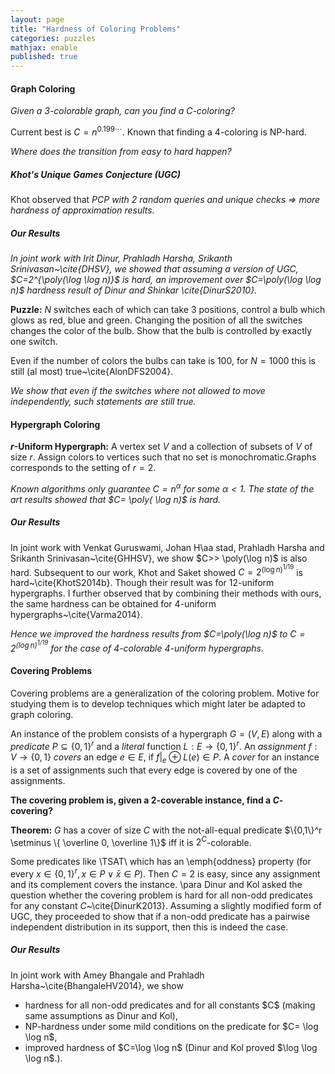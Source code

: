 ```yaml
---
layout: page
title: "Hardness of Coloring Problems"
categories: puzzles
mathjax: enable
published: true
---
```



#### Graph Coloring
*Given a $3$-colorable graph, can you find a $C$-coloring?*

 Current best is $C = n^{0.199\cdots}$.  Known that finding a $4$-coloring  is NP-hard. 
 
*Where does the transition from easy to hard happen?*

##### Khot's Unique Games Conjecture (UGC)
Khot observed that *PCP with $2$ random queries and unique checks $\Rightarrow$ more  hardness of approximation results.*

 
##### Our Results

*In joint work with Irit Dinur, Prahladh Harsha, Srikanth Srinivasan~\cite{DHSV}, we showed that assuming a version of UGC, $C=2^{\poly(\log \log n)}$ is hard, an improvement over $C=\poly(\log \log n)$ hardness result of Dinur and Shinkar \cite{DinurS2010}.*

**Puzzle:** $N$ switches each of which can take $3$ positions, control a bulb which glows as red, blue and green. Changing the position of all the switches changes the color of the bulb. Show that the bulb is controlled
by exactly one switch.
   
Even if the number of colors the bulbs can take is $100$, for $N=1000$ this is still (al most) true~\cite{AlonDFS2004}.


*We show that even if the switches where not allowed to move independently, such statements are still true.*



#### Hypergraph Coloring

**$r$-Uniform Hypergraph:** A vertex set $V$ and a
collection of subsets of $V$ of size $r$. Assign colors to 
vertices such that no set is monochromatic.Graphs corresponds to the 
setting of $r=2$. 

*Known algorithms only guarantee $C=n^\alpha$ for some $\alpha < 1$. The state of the art results  showed that $C= \poly( \log n)$ is hard.*
 
##### Our Results
In joint work with Venkat Guruswami,
Johan H\aa stad, Prahladh Harsha and Srikanth Srinivasan~\cite{GHHSV}, we show $C>> \poly(\log n)$ is also hard.
Subsequent to our work, Khot and
Saket  showed $C=2^{(\log
n)^{1/19}}$ is hard~\cite{KhotS2014b}. Though their result was
for $12$-uniform hypergraphs. 
I further observed that
by combining their methods with ours, the same  hardness can be
obtained for $4$-uniform hypergraphs~\cite{Varma2014}. 

*Hence  we improved the hardness results from $C=\poly(\log n)$ to $C=2^{(\log n)^{1/19}}$ for the case of $4$-colorable $4$-uniform hypergraphs.*


#### Covering Problems
Covering problems are a generalization of the 
coloring problem. Motive for studying them is to develop
techniques which might later be adapted to graph coloring. 

An instance of the problem
consists of a hypergraph $G=(V,E)$ along with a *predicate* $P
\subseteq \{0,1\}^r$ and a *literal* function $L:E\rightarrow
\{0,1\}^r$. An *assignment* $f:V \rightarrow \{0,1\}$
*covers* an edge $e\in E$, if $f|_e \oplus L(e) \in P$. 
A *cover* for an instance is a set of 
assignments such that every edge is covered by one of the assignments.

**The covering problem is, given a $2$-coverable instance, find a $C$-covering?**

**Theorem:** $G$ has a cover of size $C$ with the not-all-equal predicate
$\{0,1\}^r \setminus \{ \overline 0, \overline 1\}$ iff it is
$2^C$-colorable. 

Some predicates like \TSAT\ which has an
\emph{oddness} property (for every $x\in \{0,1\}^r, x\in P \vee \bar x \in P$). Then $C=2$ is easy, since any assignment and its complement
covers the instance.
\para
Dinur and Kol asked the question
whether the covering problem is hard  for all non-odd
predicates for any constant $C$~\cite{DinurK2013}. Assuming a slightly modified form of UGC, they proceeded to show that if a non-odd predicate has a
pairwise independent distribution in its support, then this is indeed
the case.

##### Our Results
 In joint work with Amey Bhangale and Prahladh Harsha~\cite{BhangaleHV2014}, we show 
<ul>
<li> hardness for all non-odd predicates and for all constants $C$ (making same assumptions as Dinur and Kol),
<li> NP-hardness under some mild conditions on the predicate for $C= \log \log n$, 
<li> improved hardness of $C=\log \log n$ (Dinur and Kol proved $\log \log \log n$.).
</ul>




